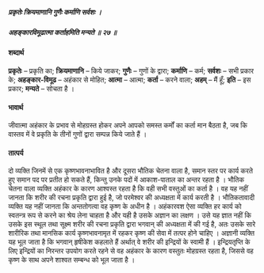 ##### प्रकृतेः क्रियमाणानि गुणैः कर्माणि सर्वशः ।
##### अहङ्कारविमूढात्मा कर्ताहमिति मन्यते ॥ २७ ॥

#### शब्दार्थ

**प्रकृतेः** – प्रकृति का; **क्रियमाणानि** – किये  जाकर; **गुणैः** – गुणों के द्वारा; **कर्माणि** – कर्म; **सर्वशः** – सभी प्रकार  के; **अहङ्कार-विमूढ** – अहंकार से मोहित; **आत्मा** – आत्मा; **कर्ता** – करने वाला; **अहम्** – मैं हूँ; **इति** – इस प्रकार; **मन्यते** – सोचता है ।

#### भावार्थ

जीवात्मा अहंकार के प्रभाव से मोहग्रस्त होकर अपने आपको समस्त कर्मों का कर्ता मान बैठता है, जब कि वास्तव में वे प्रकृति के तीनों गुणों द्वारा सम्पन्न किये जाते हैं ।

#### तात्पर्य

दो व्यक्ति जिनमें से एक कृष्णभावनाभावित है और दूसरा भौतिक चेतना वाला है, समान स्तर पर कार्य करते हुए समान पद पर प्रतीत हो सकते हैं, किन्तु उनके पदों में आकाश-पाताल का अन्तर रहता है । भौतिक चेतना वाला व्यक्ति अहंकार के कारण आश्वस्त रहता है कि वही सभी वस्तुओं का कर्ता है । वह यह नहीं जानता कि शरीर की रचना प्रकृति द्वारा हुई है, जो परमेश्वर की अध्यक्षता में कार्य करती है । भौतिकतावादी व्यक्ति यह नहीं जानता कि अन्ततोगत्वा वह कृष्ण के अधीन है । अहंकारवश ऐसा व्यक्ति हर कार्य को स्वतन्त्र रूप से करने का श्रेय लेना चाहता है और यही है उसके अज्ञान का लक्षण । उसे यह ज्ञात नहीं कि उसके इस स्थूल तथा सूक्ष्म शरीर की रचना प्रकृति द्वारा भगवान् की अध्यक्षता में की गई है, अतः उसके सारे शारीरिक तथा मानसिक कार्य कृष्णभावनामृत में रहकर कृष्ण की सेवा में तत्पर होने चाहिए । अज्ञानी व्यक्ति यह भूल जाता है कि भगवान् हृषीकेश कहलाते हैं अर्थात् वे शरीर की इन्द्रियों के स्वामी हैं । इन्द्रियतृप्ति के लिए इन्द्रियों का निरन्तर उपयोग करते रहने से वह अहंकार के कारण वस्तुतः मोहग्रस्त रहता है, जिससे वह कृष्ण के साथ अपने शाश्वत सम्बन्ध को भूल जाता है ।